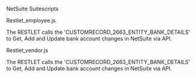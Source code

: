 NetSuite Suitescripts

Restlet_employee.js

The RESTLET calls the 'CUSTOMRECORD_2663_ENTITY_BANK_DETAILS' to Get, Add and Update bank account changes in NetSuite via API.  

Restlet_vendor.js

The RESTLET calls the 'CUSTOMRECORD_2663_ENTITY_BANK_DETAILS' to Get, Add and Update bank account changes in NetSuite via API.